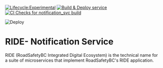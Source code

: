 [![Lifecycle:Experimental](https://img.shields.io/badge/Lifecycle-Experimental-339999)](<Redirect-URL>) [![Build & Deploy service](https://github.com/bcgov/rsbc-ride-notification-service/actions/workflows/build_push_pr_onopen_proddeploy.yml/badge.svg)](https://github.com/bcgov/rsbc-ride-notification-service/actions/workflows/build_push_pr_onopen_proddeploy.yml) [![CI Checks for notification_svc build](https://github.com/bcgov/rsbc-ride-notification-service/actions/workflows/build_check.yml/badge.svg)](https://github.com/bcgov/rsbc-ride-notification-service/actions/workflows/build_check.yml)  

![Deploy](https://gitops-shared.apps.silver.devops.gov.bc.ca/api/badge?name=be5301-tools-ride-monitoring-svc&revision=true)

# RIDE- Notification Service

RIDE (RoadSafetyBC Integrated Digital Ecosystem) is the technical name for a suite of microservices that implement RoadSafetyBC's RIDE application.    
